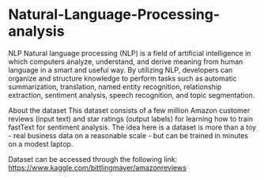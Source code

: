 # Natural-Language-Processing-analysis
 
 
 NLP
 Natural language processing (NLP) is a field of artificial intelligence in which computers analyze, understand, and derive meaning from human language in a smart and useful way. By utilizing NLP, developers can organize and structure knowledge to perform tasks such as automatic summarization, translation, named entity recognition, relationship extraction, sentiment analysis, speech recognition, and topic segmentation.
 
 About the dataset
 This dataset consists of a few million Amazon customer reviews (input text) and star ratings (output labels) for learning how to train fastText for sentiment analysis.
The idea here is a dataset is more than a toy - real business data on a reasonable scale - but can be trained in minutes on a modest laptop.

Dataset can be accessed through the following link:
https://www.kaggle.com/bittlingmayer/amazonreviews



